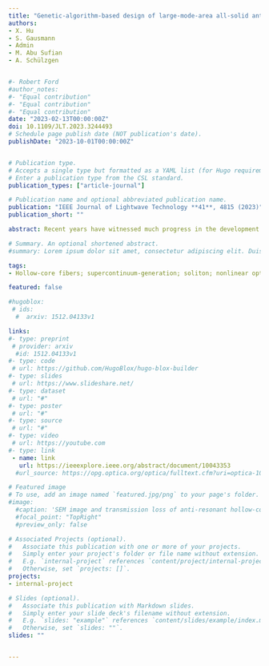 ```yaml
---
title: "Genetic-algorithm-based design of large-mode-area all-solid anti-resonant fiber with normal dispersion and single-mode operation in the 2 μm wavelength region"
authors:
- X. Hu
- S. Gausmann
- Admin
- M. Abu Sufian
- A. Schülzgen


#- Robert Ford
#author_notes:
#- "Equal contribution"
#- "Equal contribution"
#- "Equal contribution"
date: "2023-02-13T00:00:00Z"
doi: 10.1109/JLT.2023.3244493
# Schedule page publish date (NOT publication's date).
publishDate: "2023-10-01T00:00:00Z"


# Publication type.
# Accepts a single type but formatted as a YAML list (for Hugo requirements).
# Enter a publication type from the CSL standard.
publication_types: ["article-journal"]

# Publication name and optional abbreviated publication name.
publication: "IEEE Journal of Lightwave Technology **41**, 4815 (2023)"
publication_short: ""

abstract: Recent years have witnessed much progress in the development of fiber lasers in the 2 μm region. Yet, to date, their power levels are limited by modulation instability and soliton formation attributed to the strong anomalous dispersions of fused silica in this wavelength region. Further power scaling requires a novel design of an all-solid silica active fiber that features normal dispersion by compensating the material dispersion with the waveguide dispersion. At the same time, a large mode area, low losses, single mode operation and robustness need to be maintained. In this paper, we propose an all-solid anti-resonant fiber (AS-ARF) design that meets these demands. We demonstrate that normal dispersion can be achieved in AS-ARFs at 2 μm by exploiting the Kramers-Kronig relation. To balance the desired dispersion with the other performance parameters, we optimize the design of the AS-ARFs using a genetic algorithm. The optimized AS-ARF has a mode field area of 1170 μm2 and normal dispersion over the spectrum from 1.96 μm to 2.04 μm. Within this spectrum, the maximum confinement loss (CL) of the fundamental mode (FM) is 16 dB/km and the minimum CL of the higher order modes (HOMs) is over 100 dB/km. The HOMs can be easily coupled out by bending the fiber while the FM stays in the core. For example, the CLs are over 2 × 104 dB/km for the HOMs and below 200 dB/km for the FM at 2 μm at a bending radius of 20 cm. Moreover, the properties of the proposed AS-ARF remain favorable even under large geometric variations, showing good tolerance to manufacturing errors. We expect the proposed AS-ARF to further stimulate the development of high-power fiber lasers in the 2 μm region.

# Summary. An optional shortened abstract.
#summary: Lorem ipsum dolor sit amet, consectetur adipiscing elit. Duis posuere tellus ac convallis placerat. Proin tincidunt magna sed ex sollicitudin condimentum.

tags:
- Hollow-core fibers; supercontinuum-generation; soliton; nonlinear optics

featured: false

#hugoblox:
 # ids:
  #  arxiv: 1512.04133v1

links:
#- type: preprint
 # provider: arxiv
  #id: 1512.04133v1
#- type: code
 # url: https://github.com/HugoBlox/hugo-blox-builder
#- type: slides
 # url: https://www.slideshare.net/
#- type: dataset
 # url: "#"
#- type: poster
 # url: "#"
#- type: source
 # url: "#"
#- type: video
 # url: https://youtube.com
#- type: link
 - name: link
   url: https://ieeexplore.ieee.org/abstract/document/10043353
  #url_source: https://opg.optica.org/optica/fulltext.cfm?uri=optica-10-10-1253

# Featured image
# To use, add an image named `featured.jpg/png` to your page's folder. 
#image:
  #caption: 'SEM image and transmission loss of anti-resonant hollow-core fiber'
  #focal_point: "TopRight"
  #preview_only: false

# Associated Projects (optional).
#   Associate this publication with one or more of your projects.
#   Simply enter your project's folder or file name without extension.
#   E.g. `internal-project` references `content/project/internal-project/index.md`.
#   Otherwise, set `projects: []`.
projects:
- internal-project

# Slides (optional).
#   Associate this publication with Markdown slides.
#   Simply enter your slide deck's filename without extension.
#   E.g. `slides: "example"` references `content/slides/example/index.md`.
#   Otherwise, set `slides: ""`.
slides: ""


---
```


